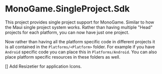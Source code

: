 # MonoGame.SingleProject.Sdk

This project provides single project support for MonoGame. Similar
to how the Maui single project system works. Rather than having
multiple "Head" projects for each platform, you can now have
just one project.

Now rather than having all the platform specific code in different
projects it is all contained in the `Platforms/<Platform>` folder.
For example if you have `Android` specific code you can place this
in `Platforms/Android`. You can also place platform specific resources
in these folders as well.

[] Add Resizetier for application Icons.